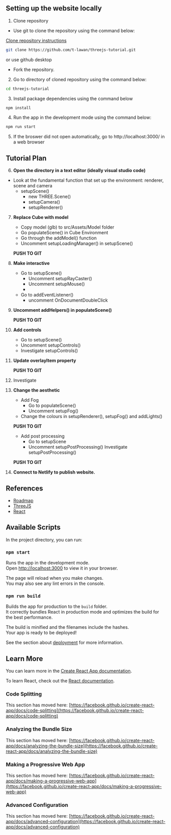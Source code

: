 ## Setting up the website locally

1. Clone repository
- Use git to clone the repository using the command below:

[Clone repository instructions](https://docs.github.com/en/desktop/contributing-and-collaborating-using-github-desktop/adding-and-cloning-repositories/cloning-and-forking-repositories-from-github-desktop)


```bash
git clone https://github.com/t-lawan/threejs-tutorial.git
``` 
or use github desktop
  - Fork the repository.

2. Go to directory of cloned repository using the command below:
```bash
cd threejs-tutorial
```

3. Install package dependencies using the command below

```bash
npm install
```
4. Run the app in the development mode using the command below:

```bash
npm run start
```

5. If the broswer did not open automatically, go to http://localhost:3000/ in a web browser

## Tutorial Plan

6. **Open the directory in a text editor (ideally visual studio code)**

- Look at the fundamental function that set up the environment: renderer, scene and camera
  - setupScene()
    - new THREE.Scene()
    - setupCamera()
    - setupRenderer()

7. **Replace Cube with model**
    - Copy model (glb) to src/Assets/Model folder
    - Go populateScene() in Cube Environment
    - Go through the addModel() function
    - Uncomment setupLoadingManager() in setupScene()

    **PUSH TO GIT**

8. **Make interactive**
    - Go to setupScene()
        - Uncomment setupRayCaster()
        - Uncomment setupMouse()
        - 
    - Go to addEventListener()
        - uncomment OnDocumentDoubleClick
9. **Uncomment addHelpers() in populateScene()**

    **PUSH TO GIT**
10. **Add controls**
    - Go to setupScene()
    - Uncomment setupControls()
    - Investigate setupControls()

11. **Update overlayItem property**

    **PUSH TO GIT**
12. Investigate <Overlay />

13. **Change the aesthetic**
    - Add Fog 
        - Go to populateScene()
        - Uncomment setupFog()
    - Change the colours in setupRenderer(), setupFog() and addLights()

    **PUSH TO GIT**


    - Add post processing 
        - Go to setupScene 
        - Uncomment setupPostProcessing()
        Investigate setupPostProcessing()

    **PUSH TO GIT**

14. **Connect to Netlify to publish website.**

## References
  - [Roadmap](https://roadmap.sh/)
  - [ThreeJS](https://threejs.org)
  - [React](https://reactjs.org/)


## Available Scripts

In the project directory, you can run:

### `npm start`

Runs the app in the development mode.\
Open [http://localhost:3000](http://localhost:3000) to view it in your browser.

The page will reload when you make changes.\
You may also see any lint errors in the console.


### `npm run build`

Builds the app for production to the `build` folder.\
It correctly bundles React in production mode and optimizes the build for the best performance.

The build is minified and the filenames include the hashes.\
Your app is ready to be deployed!

See the section about [deployment](https://facebook.github.io/create-react-app/docs/deployment) for more information.

## Learn More

You can learn more in the [Create React App documentation](https://facebook.github.io/create-react-app/docs/getting-started).

To learn React, check out the [React documentation](https://reactjs.org/).

### Code Splitting

This section has moved here: [https://facebook.github.io/create-react-app/docs/code-splitting](https://facebook.github.io/create-react-app/docs/code-splitting)

### Analyzing the Bundle Size

This section has moved here: [https://facebook.github.io/create-react-app/docs/analyzing-the-bundle-size](https://facebook.github.io/create-react-app/docs/analyzing-the-bundle-size)

### Making a Progressive Web App

This section has moved here: [https://facebook.github.io/create-react-app/docs/making-a-progressive-web-app](https://facebook.github.io/create-react-app/docs/making-a-progressive-web-app)

### Advanced Configuration

This section has moved here: [https://facebook.github.io/create-react-app/docs/advanced-configuration](https://facebook.github.io/create-react-app/docs/advanced-configuration)



